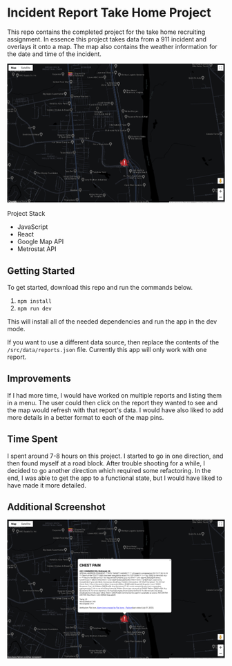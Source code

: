 # Incident Report Take Home Project

This repo contains the completed project for the take home recruiting assignment.  In essence this project takes data from a 911 incident and overlays it onto a map.  The map also contains the weather information for the date and time of the incident.

![App screenshot](Screenshot.png)

Project Stack
- JavaScript
- React
- Google Map API
- Metrostat API

## Getting Started
To get started, download this repo and run the commands below.

1. `npm install`
2. `npm run dev`

This will install all of the needed dependencies and run the app in the dev mode.

If you want to use a different data source, then replace the contents of the `/src/data/reports.json` file.  Currently this app will only work with one report.

## Improvements
If I had more time, I would have worked on multiple reports and listing them in a menu.  The user could then click on the report they wanted to see and the map would refresh with that report's data.  I would have also liked to add more details in a better format to each of the map pins.

## Time Spent
I spent around 7-8 hours on this project.  I started to go in one direction, and then found myself at a road block.  After trouble shooting for a while, I decided to go another direction which required some refactoring.  In the end, I was able to get the app to a functional state, but I would have liked to have made it more detailed.

## Additional Screenshot

![App screenshot2](Screenshot2.png)